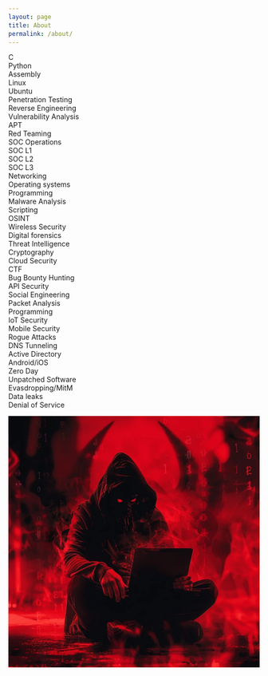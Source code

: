 ```yaml
---
layout: page
title: About
permalink: /about/
---
```


C\
Python\
Assembly\
Linux\
Ubuntu\
Penetration Testing\
Reverse Engineering\
Vulnerability Analysis\
APT\
Red Teaming\
SOC Operations\
SOC L1\
SOC L2\
SOC L3\
Networking\
Operating systems\
Programming\
Malware Analysis\
Scripting\
OSINT\
Wireless Security\
Digital forensics\
Threat Intelligence\
Cryptography\
Cloud Security\
CTF\
Bug Bounty Hunting\
API Security\
Social Engineering\
Packet Analysis\
Programming\
IoT Security\
Mobile Security\
Rogue Attacks\
DNS Tunneling\
Active Directory\
Android/iOS\
Zero Day\
Unpatched Software\
Evasdropping/MitM\
Data leaks\
Denial of Service 





![aaa](/assets/images/about.webp)



